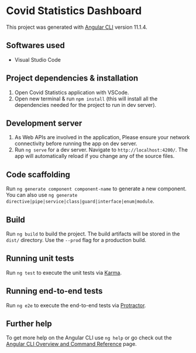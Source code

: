 # Covid Statistics Dashboard

This project was generated with [Angular CLI](https://github.com/angular/angular-cli) version 11.1.4.

## Softwares used

   - Visual Studio Code

## Project dependencies & installation

1) Open Covid Statistics application with VSCode.
2) Open new terminal & run `npm install` (this will install all the dependencies needed for the project to run in dev server).

## Development server

1) As Web APIs are involved in the application, Please ensure your network connectivity before running the app on dev server.
2) Run `ng serve` for a dev server. Navigate to `http://localhost:4200/`. The app will automatically reload if you change any of the source files.

## Code scaffolding

Run `ng generate component component-name` to generate a new component. You can also use `ng generate directive|pipe|service|class|guard|interface|enum|module`.

## Build

Run `ng build` to build the project. The build artifacts will be stored in the `dist/` directory. Use the `--prod` flag for a production build.

## Running unit tests

Run `ng test` to execute the unit tests via [Karma](https://karma-runner.github.io).

## Running end-to-end tests

Run `ng e2e` to execute the end-to-end tests via [Protractor](http://www.protractortest.org/).

## Further help

To get more help on the Angular CLI use `ng help` or go check out the [Angular CLI Overview and Command Reference](https://angular.io/cli) page.
